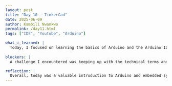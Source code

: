 ```yaml
---
layout: post
title: "Day 10 – TinkerCad"
date: 2025-06-09
author: Kambili Nwankwo
permalink: /day11.html
tags: ["IDE", "Youtube", "Arduino"]

what_i_learned: |
  Today, I focused on learning the basics of Arduino and the Arduino IDE by watching tutorial videos. I learned how the IDE is used to write, compile, and upload code to microcontrollers like the ESP32. I got familiar with concepts such as digital and analog pins, setting up the board and port, and using the Serial Monitor to view output. The videos explained how sensors like ultrasonic and gas sensors communicate with the board. I also learned about libraries and how they simplify code for different components. This gave me a foundational understanding of how embedded systems collect and process real-world data.
  
blockers: |
  A challenge I encountered was keeping up with the technical terms and wiring explanations in the videos. Sometimes, the instructors moved quickly or skipped beginner steps, so I had to pause, rewatch, and take notes to fully understand the setup.

reflection: |
  Overall, today was a valuable introduction to Arduino and embedded systems. Even though I haven’t started hands-on testing yet, watching the tutorials helped me visualize how each component fits into the bigger picture of our smart waste bin system. I now have a better grasp of how the ESP32 will interact with sensors and why the IDE is essential for programming and debugging. It also made me realize the importance of consistent learning and documentation as I prepare to write and upload my own code. I feel more prepared to start experimenting with the hardware in the coming days.
---
```

